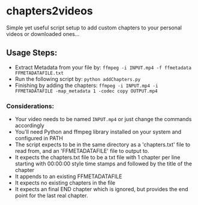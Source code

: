 # chapters2videos
Simple yet useful script setup to add custom chapters to your personal videos or downloaded ones... 

## Usage Steps:
- Extract Metadata from your file by: ```ffmpeg -i INPUT.mp4 -f ffmetadata FFMETADATAFILE.txt```
- Run the following script by: ```python addChapters.py```
- Finishing by adding the chapters: ```ffmpeg -i INPUT.mp4 -i FFMETADATAFILE -map_metadata 1 -codec copy OUTPUT.mp4```
### Considerations:
- Your video needs to be named ```INPUT.mp4``` or just change the commands accordingly
- You'll need Python and ffmpeg library installed on your system and configured in PATH
- The script expects to be in the same directory as a 'chapters.txt' file to read from, and an 'FFMETADATAFILE' file to output to.
- It expects the chapters.txt file to be a txt file with 1 chapter per line starting with 00:00:00 style time stamps and followed by the title of the chapter
- It appends to an existing FFMETADATAFILE
- It expects no existing chapters in the file
- It expects an final END chapter which is ignored, but provides the end point for the last real chapter.


